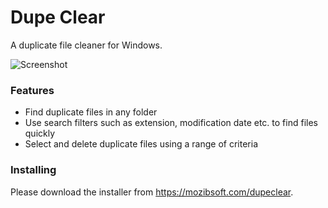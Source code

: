 # Dupe Clear
A duplicate file cleaner for Windows.

![Screenshot](https://github.com/antikmozib/Dupe-Clear/blob/master/Screenshot.png?raw=true)

<h3>Features</h3>

* Find duplicate files in any folder
* Use search filters such as extension, modification date etc. to find files quickly
* Select and delete duplicate files using a range of criteria

<h3>Installing</h3>

Please download the installer from https://mozibsoft.com/dupeclear.
